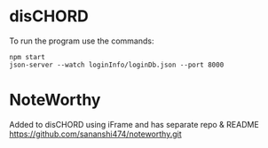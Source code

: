 # disCHORD

To run the program use the commands:

```
npm start
json-server --watch loginInfo/loginDb.json --port 8000
```

# NoteWorthy 

Added to disCHORD using iFrame and has separate repo & README 
https://github.com/sananshi474/noteworthy.git
